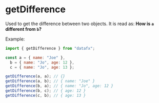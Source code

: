 # getDifference

Used to get the difference between two objects. It is read as: **How is `a` different from `b`?**

Example:

```js
import { getDifference } from "datafx";

const a = { name: "Joe" },
  b = { name: "Jo", age: 12 },
  c = { name: "Jo", age: 13 };

getDifference(a, a); // {}
getDifference(a, b); // { name: "Joe" }
getDifference(b, a); // { name: "Jo", age: 12 }
getDifference(b, c); // { age: 12 }
getDifference(c, b); // { age: 13 }
```
